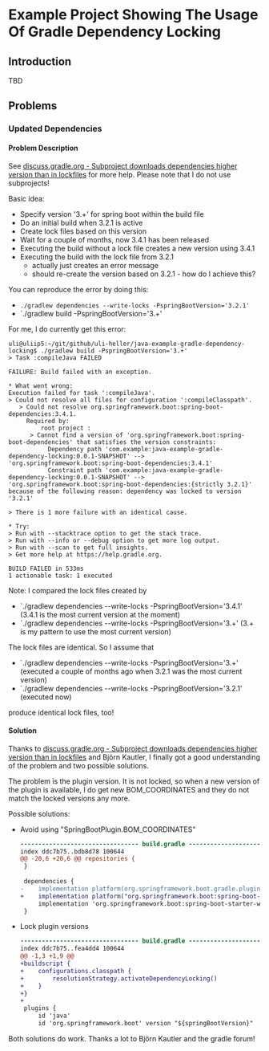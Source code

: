 Example Project Showing The Usage Of Gradle Dependency Locking
==============================================================

Introduction
------------

TBD

Problems
--------

### Updated Dependencies

#### Problem Description

See [discuss.gradle.org - Subproject downloads dependencies higher version than in lockfiles](https://discuss.gradle.org/t/subproject-downloads-dependencies-higher-version-than-in-lockfiles)
for more help. Please note that I do not use subprojects!

Basic idea:

- Specify version '3.+' for spring boot within the build file
- Do an initial build when 3.2.1 is active
- Create lock files based on this version
- Wait for a couple of months, now 3.4.1 has been released
- Executing the build without a lock file creates a new version using 3.4.1
- Executing the build with the lock file from 3.2.1
  - actually just creates an error message
  - should re-create the version based on 3.2.1 - how do I achieve this?

You can reproduce the error by doing this:

- `./gradlew dependencies --write-locks -PspringBootVersion='3.2.1'`
- `./gradlew build -PspringBootVersion='3.+'

For me, I do currently get this error:

```
uli@uliip5:~/git/github/uli-heller/java-example-gradle-dependency-locking$ ./gradlew build -PspringBootVersion='3.+'
> Task :compileJava FAILED

FAILURE: Build failed with an exception.

* What went wrong:
Execution failed for task ':compileJava'.
> Could not resolve all files for configuration ':compileClasspath'.
   > Could not resolve org.springframework.boot:spring-boot-dependencies:3.4.1.
     Required by:
         root project :
      > Cannot find a version of 'org.springframework.boot:spring-boot-dependencies' that satisfies the version constraints:
           Dependency path 'com.example:java-example-gradle-dependency-locking:0.0.1-SNAPSHOT' --> 'org.springframework.boot:spring-boot-dependencies:3.4.1'
           Constraint path 'com.example:java-example-gradle-dependency-locking:0.0.1-SNAPSHOT' --> 'org.springframework.boot:spring-boot-dependencies:{strictly 3.2.1}' because of the following reason: dependency was locked to version '3.2.1'

> There is 1 more failure with an identical cause.

* Try:
> Run with --stacktrace option to get the stack trace.
> Run with --info or --debug option to get more log output.
> Run with --scan to get full insights.
> Get more help at https://help.gradle.org.

BUILD FAILED in 533ms
1 actionable task: 1 executed
```

Note: I compared the lock files created by

- `./gradlew dependencies --write-locks -PspringBootVersion='3.4.1' (3.4.1 is the most current version at the moment)
- `./gradlew dependencies --write-locks -PspringBootVersion='3.+' (3.+ is my pattern to use the most current version)

The lock files are identical. So I assume that

- `./gradlew dependencies --write-locks -PspringBootVersion='3.+' (executed a couple of months ago when 3.2.1 was the most current version)
- `./gradlew dependencies --write-locks -PspringBootVersion='3.2.1' (executed now)

produce identical lock files, too!

#### Solution

Thanks to [discuss.gradle.org - Subproject downloads dependencies higher version than in lockfiles](https://discuss.gradle.org/t/subproject-downloads-dependencies-higher-version-than-in-lockfiles)
and Björn Kautler, I finally got a good understanding of the problem and two
possible solutions.

The problem is the plugin version. It is not locked,
so when a new version of the plugin is available, I do get
new BOM_COORDINATES and they do not match the locked versions
any more.

Possible solutions:

- Avoid using "SpringBootPlugin.BOM_COORDINATES"

  ```diff
  --------------------------------- build.gradle ---------------------------------
  index ddc7b75..bdb8d78 100644
  @@ -20,6 +20,6 @@ repositories {
   }
 
   dependencies {
  -    implementation platform(org.springframework.boot.gradle.plugin.SpringBootPlugin.BOM_COORDINATES)
  +    implementation platform("org.springframework.boot:spring-boot-dependencies:${springBootVersion}")
       implementation 'org.springframework.boot:spring-boot-starter-web'
   }
  ```

- Lock plugin versions

  ```diff
  --------------------------------- build.gradle ---------------------------------
  index ddc7b75..fea4dd4 100644
  @@ -1,3 +1,9 @@
  +buildscript {
  +    configurations.classpath {
  +        resolutionStrategy.activateDependencyLocking()
  +    }
  +}
  +
   plugins {
       id 'java'
       id 'org.springframework.boot' version "${springBootVersion}"
  ```

Both solutions do work.
Thanks a lot to Björn Kautler and the gradle forum!
